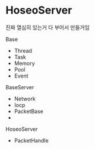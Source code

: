 # HoseoServer
진짜 열심히 있는거 다 부어서 만들거임

Base

- Thread
- Task
- Memory
- Pool
- Event


BaseServer

- Network
- Iocp
- PacketBase
- 

HoseoServer
- PacketHandle
